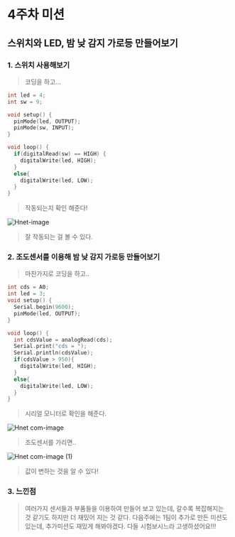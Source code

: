 # 4주차 미션

## 스위치와 LED, 밤 낮 감지 가로등 만들어보기
 
 ### 1. 스위치 사용해보기


> 코딩을 하고...
~~~c
int led = 4;
int sw = 9;

void setup() {
  pinMode(led, OUTPUT);
  pinMode(sw, INPUT);
}

void loop() {
  if(digitalRead(sw) == HIGH) {
    digitalWrite(led, HIGH);
  }
  else{
    digitalWrite(led, LOW);
  } 
}
~~~
> 작동되는지 확인 해준다!

![Hnet-image](https://user-images.githubusercontent.com/101801401/166130264-9c3d55ae-b305-4f52-a110-aaaa48b3d217.gif)
>잘 작동되는 걸 볼 수 있다.

### 2. 조도센서를 이용해 밤 낮 감지 가로등 만들어보기
> 마찬가지로 코딩을 하고..
~~~c
int cds = A0;
int led = 3;
void setup() {
  Serial.begin(9600);
  pinMode(led, OUTPUT);
}

void loop() {
  int cdsValue = analogRead(cds);
  Serial.print("cds = ");
  Serial.println(cdsValue);
  if(cdsValue > 950){
    digitalWrite(led, HIGH);
  }
  else{
    digitalWrite(led, LOW);
  }
}
~~~
> 시리얼 모니터로 확인을 해준다.

![Hnet com-image](https://user-images.githubusercontent.com/101801401/166130383-13fe048f-380f-4d06-9146-f9e3d0995361.gif)

>  조도센서를 가리면..

![Hnet com-image (1)](https://user-images.githubusercontent.com/101801401/166130409-57147222-ed76-4ef3-9166-8ea162946978.gif)

> 값이 변하는 것을 알 수 있다!

### 3. 느낀점
> 여러가지 센서들과 부품들을 이용하여 만들어 보고 있는데, 갈수록 복잡해지는 것 같기도 하지만 더 재밌어 지는 것 같다. 다음주에는 1팀이  추가로 만든 미션도 있는데, 추가미션도 재밌게 해봐야겠다. 다들 시험보시느라 고생하셨어요!!!
